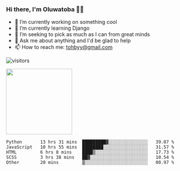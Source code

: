 ### Hi there, I'm Oluwatoba 👋🏾 

- 🔭 I’m currently working on something cool
- 🌱 I’m currently learning Django
- 👯 I’m seeking to pick as much as I can from great minds
- 💬 Ask me about anything and I'd be glad to help
- 📫 How to reach me: [tohbyy@gmail.com](mailto:tohbyy@gmail.com)

![visitors](https://visitor-badge.glitch.me/badge?page_id=page.id)

<img height="180em" src="https://github-readme-stats.vercel.app/api?username=toba96&show_icons=true&hide_border=true&&count_private=true&include_all_commits=true" />

<!--START_SECTION:waka-->
```text
Python       13 hrs 31 mins  █████████▓░░░░░░░░░░░░░░░   39.07 % 
JavaScript   10 hrs 55 mins  ████████░░░░░░░░░░░░░░░░░   31.57 % 
HTML         6 hrs 8 mins    ████▒░░░░░░░░░░░░░░░░░░░░   17.73 % 
SCSS         3 hrs 38 mins   ██▓░░░░░░░░░░░░░░░░░░░░░░   10.54 % 
Other        20 mins         ▒░░░░░░░░░░░░░░░░░░░░░░░░   00.97 % 
```
<!--END_SECTION:waka-->
